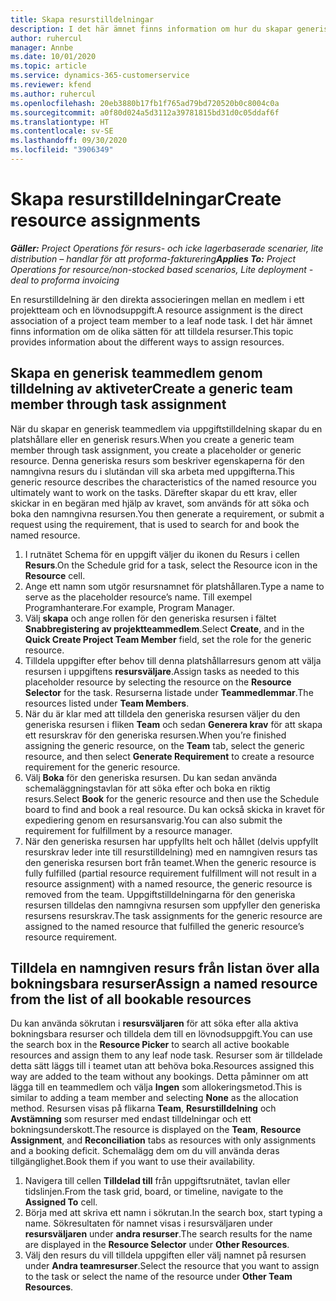 ```yaml
---
title: Skapa resurstilldelningar
description: I det här ämnet finns information om hur du skapar generiska och namngivna resurstilldelningar.
author: ruhercul
manager: Annbe
ms.date: 10/01/2020
ms.topic: article
ms.service: dynamics-365-customerservice
ms.reviewer: kfend
ms.author: ruhercul
ms.openlocfilehash: 20eb3880b17fb1f765ad79bd720520b0c8004c0a
ms.sourcegitcommit: a0f80d024a5d3112a39781815bd31d0c05ddaf6f
ms.translationtype: HT
ms.contentlocale: sv-SE
ms.lasthandoff: 09/30/2020
ms.locfileid: "3906349"
---
```

# <a name="create-resource-assignments"></a><span data-ttu-id="45eec-103">Skapa resurstilldelningar</span><span class="sxs-lookup"><span data-stu-id="45eec-103">Create resource assignments</span></span>

<span data-ttu-id="45eec-104">_**Gäller:** Project Operations för resurs- och icke lagerbaserade scenarier, lite distribution – handlar för att proforma-fakturering_</span><span class="sxs-lookup"><span data-stu-id="45eec-104">_**Applies To:** Project Operations for resource/non-stocked based scenarios, Lite deployment - deal to proforma invoicing_</span></span>


<span data-ttu-id="45eec-105">En resurstilldelning är den direkta associeringen mellan en medlem i ett projektteam och en lövnodsuppgift.</span><span class="sxs-lookup"><span data-stu-id="45eec-105">A resource assignment is the direct association of a project team member to a leaf node task.</span></span> <span data-ttu-id="45eec-106">I det här ämnet finns information om de olika sätten för att tilldela resurser.</span><span class="sxs-lookup"><span data-stu-id="45eec-106">This topic provides information about the different ways to assign resources.</span></span>

## <a name="create-a-generic-team-member-through-task-assignment"></a><span data-ttu-id="45eec-107">Skapa en generisk teammedlem genom tilldelning av aktiveter</span><span class="sxs-lookup"><span data-stu-id="45eec-107">Create a generic team member through task assignment</span></span>


<span data-ttu-id="45eec-108">När du skapar en generisk teammedlem via uppgiftstilldelning skapar du en platshållare eller en generisk resurs.</span><span class="sxs-lookup"><span data-stu-id="45eec-108">When you create a generic team member through task assignment, you create a placeholder or generic resource.</span></span> <span data-ttu-id="45eec-109">Denna generiska resurs som beskriver egenskaperna för den namngivna resurs du i slutändan vill ska arbeta med uppgifterna.</span><span class="sxs-lookup"><span data-stu-id="45eec-109">This generic resource describes the characteristics of the named resource you ultimately want to work on the tasks.</span></span> <span data-ttu-id="45eec-110">Därefter skapar du ett krav, eller skickar in en begäran med hjälp av kravet, som används för att söka och boka den namngivna resursen.</span><span class="sxs-lookup"><span data-stu-id="45eec-110">You then generate a requirement, or submit a request using the requirement, that is used to search for and book the named resource.</span></span>

1. <span data-ttu-id="45eec-111">I rutnätet Schema för en uppgift väljer du ikonen du Resurs i cellen **Resurs**.</span><span class="sxs-lookup"><span data-stu-id="45eec-111">On the Schedule grid for a task, select the Resource icon in the **Resource** cell.</span></span>
2. <span data-ttu-id="45eec-112">Ange ett namn som utgör resursnamnet för platshållaren.</span><span class="sxs-lookup"><span data-stu-id="45eec-112">Type a name to serve as the placeholder resource’s name.</span></span> <span data-ttu-id="45eec-113">Till exempel Programhanterare.</span><span class="sxs-lookup"><span data-stu-id="45eec-113">For example, Program Manager.</span></span>
3. <span data-ttu-id="45eec-114">Välj **skapa** och ange rollen för den generiska resursen i fältet **Snabbregistering av projektteammedlem**.</span><span class="sxs-lookup"><span data-stu-id="45eec-114">Select **Create**, and in the **Quick Create Project Team Member** field, set the role for the generic resource.</span></span>
4. <span data-ttu-id="45eec-115">Tilldela uppgifter efter behov till denna platshållarresurs genom att välja resursen i uppgiftens **resursväljare**.</span><span class="sxs-lookup"><span data-stu-id="45eec-115">Assign tasks as needed to this placeholder resource by selecting the resource on the **Resource Selector** for the task.</span></span> <span data-ttu-id="45eec-116">Resurserna listade under **Teammedlemmar**.</span><span class="sxs-lookup"><span data-stu-id="45eec-116">The resources listed under **Team Members**.</span></span>
5. <span data-ttu-id="45eec-117">När du är klar med att tilldela den generiska resursen väljer du den generiska resursen i fliken **Team** och sedan **Generera krav** för att skapa ett resurskrav för den generiska resursen.</span><span class="sxs-lookup"><span data-stu-id="45eec-117">When you’re finished assigning the generic resource, on the **Team** tab, select the generic resource, and then select **Generate Requirement** to create a resource requirement for the generic resource.</span></span>
6. <span data-ttu-id="45eec-118">Välj **Boka** för den generiska resursen. Du kan sedan använda schemaläggningstavlan för att söka efter och boka en riktig resurs.</span><span class="sxs-lookup"><span data-stu-id="45eec-118">Select **Book** for the generic resource and then use the Schedule board to find and book a real resource.</span></span> <span data-ttu-id="45eec-119">Du kan också skicka in kravet för expediering genom en resursansvarig.</span><span class="sxs-lookup"><span data-stu-id="45eec-119">You can also submit the requirement for fulfillment by a resource manager.</span></span>
7. <span data-ttu-id="45eec-120">När den generiska resursen har uppfyllts helt och hållet (delvis uppfyllt resurskrav leder inte till resurstilldelning) med en namngiven resurs tas den generiska resursen bort från teamet.</span><span class="sxs-lookup"><span data-stu-id="45eec-120">When the generic resource is fully fulfilled (partial resource requirement fulfillment will not result in a resource assignment) with a named resource, the generic resource is removed from the team.</span></span> <span data-ttu-id="45eec-121">Uppgiftstilldelningarna för den generiska resursen tilldelas den namngivna resursen som uppfyller den generiska resursens resurskrav.</span><span class="sxs-lookup"><span data-stu-id="45eec-121">The task assignments for the generic resource are assigned to the named resource that fulfilled the generic resource’s resource requirement.</span></span>

## <a name="assign-a-named-resource-from-the-list-of-all-bookable-resources"></a><span data-ttu-id="45eec-122">Tilldela en namngiven resurs från listan över alla bokningsbara resurser</span><span class="sxs-lookup"><span data-stu-id="45eec-122">Assign a named resource from the list of all bookable resources</span></span>

<span data-ttu-id="45eec-123">Du kan använda sökrutan i **resursväljaren** för att söka efter alla aktiva bokningsbara resurser och tilldela dem till en lövnodsuppgift.</span><span class="sxs-lookup"><span data-stu-id="45eec-123">You can use the search box in the **Resource Picker** to search all active bookable resources and assign them to any leaf node task.</span></span> <span data-ttu-id="45eec-124">Resurser som är tilldelade detta sätt läggs till i teamet utan att behöva boka.</span><span class="sxs-lookup"><span data-stu-id="45eec-124">Resources assigned this way are added to the team without any bookings.</span></span> <span data-ttu-id="45eec-125">Detta påminner om att lägga till en teammedlem och välja **Ingen** som allokeringsmetod.</span><span class="sxs-lookup"><span data-stu-id="45eec-125">This is similar to adding a team member and selecting **None** as the allocation method.</span></span> <span data-ttu-id="45eec-126">Resursen visas på flikarna **Team**, **Resurstilldelning** och **Avstämning** som resurser med endast tilldelningar och ett bokningsunderskott.</span><span class="sxs-lookup"><span data-stu-id="45eec-126">The resource is displayed on the **Team**, **Resource Assignment**, and **Reconciliation** tabs as resources with only assignments and a booking deficit.</span></span> <span data-ttu-id="45eec-127">Schemalägg dem om du vill använda deras tillgänglighet.</span><span class="sxs-lookup"><span data-stu-id="45eec-127">Book them if you want to use their availability.</span></span>

1. <span data-ttu-id="45eec-128">Navigera till cellen **Tilldelad till** från uppgiftsrutnätet, tavlan eller tidslinjen.</span><span class="sxs-lookup"><span data-stu-id="45eec-128">From the task grid, board, or timeline, navigate to the **Assigned To** cell.</span></span>
2. <span data-ttu-id="45eec-129">Börja med att skriva ett namn i sökrutan.</span><span class="sxs-lookup"><span data-stu-id="45eec-129">In the search box, start typing a name.</span></span> <span data-ttu-id="45eec-130">Sökresultaten för namnet visas i resursväljaren under **resursväljaren** under **andra resurser**.</span><span class="sxs-lookup"><span data-stu-id="45eec-130">The search results for the name are displayed in the **Resource Selector** under **Other Resources**.</span></span>
3. <span data-ttu-id="45eec-131">Välj den resurs du vill tilldela uppgiften eller välj namnet på resursen under **Andra teamresurser**.</span><span class="sxs-lookup"><span data-stu-id="45eec-131">Select the resource that you want to assign to the task or select the name of the resource under **Other Team Resources**.</span></span>
